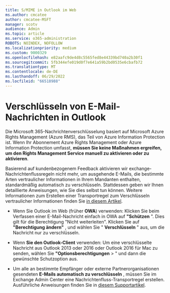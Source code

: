 ```yaml
---
title: S/MIME in Outlook im Web
ms.author: cmcatee
author: cmcatee-MSFT
manager: scotv
audience: Admin
ms.topic: article
ms.service: o365-administration
ROBOTS: NOINDEX, NOFOLLOW
ms.localizationpriority: medium
ms.custom: 9000329
ms.openlocfilehash: e82aafc9de4d8c5565fed8e44339bd740a2b30f1
ms.sourcegitcommit: 5fb344efe019d0f7e641a59b2bd0535e6cbafb72
ms.translationtype: MT
ms.contentlocale: de-DE
ms.lasthandoff: 06/29/2022
ms.locfileid: "66518988"
---
```

# <a name="encrypt-email-messages-in-outlook"></a>Verschlüsseln von E-Mail-Nachrichten in Outlook

Die Microsoft 365-Nachrichtenverschlüsselung basiert auf Microsoft Azure Rights Management (Azure RMS), das Teil von Azure Information Protection ist. Wenn Ihr Abonnement Azure Rights Management oder Azure Information Protection umfasst, **müssen Sie keine Maßnahmen ergreifen, um den Rights Management Service manuell zu aktivieren oder zu aktivieren**.

Basierend auf kundenbezogenem Feedback aktivieren wir exchange-Nachrichtenflussregeln nicht mehr, um ausgehende E-Mails, die bestimmte Arten vertraulicher Informationen in Ihrem Mandanten enthalten, standardmäßig automatisch zu verschlüsseln. Stattdessen geben wir Ihnen detaillierte Anweisungen, wie Sie dies selbst tun können. Weitere Informationen zum Erstellen einer Transportregel zum Verschlüsseln vertraulicher Informationen finden Sie [in diesem Artikel](https://aka.ms/OmeEtr).

- Wenn Sie Outlook im Web (früher **OWA**) verwenden: Klicken Sie beim Verfassen einer E-Mail-Nachricht einfach in OWA auf **"Schützen** ". Dies gilt für die Berechtigung "Nicht weiterleiten". Klicken Sie auf **"Berechtigung ändern"** , und wählen Sie " **Verschlüsseln** " aus, um die Nachricht nur zu verschlüsseln.

- Wenn **Sie den Outlook-Client** verwenden: Um eine verschlüsselte Nachricht aus Outlook 2013 oder 2016 oder Outlook 2016 für Mac zu senden, wählen Sie **"Optionsberechtigungen** > " und dann die gewünschte Schutzoption aus.

- Um alle an bestimmte Empfänger oder externe Partnerorganisationen gesendeten **E-Mails automatisch zu verschlüsseln** , müssen Sie im Exchange Admin Center eine Nachrichtenfluss-Transportregel erstellen. Ausführliche Anweisungen finden Sie in [diesem Supportartikel](https://docs.microsoft.com/microsoft-365/compliance/define-mail-flow-rules-to-encrypt-email#create-mail-flow-rules-to-encrypt-email-messages-with-the-new-ome-capabilities).

